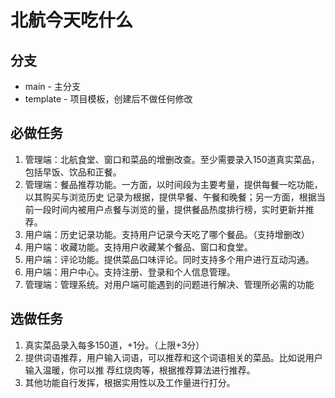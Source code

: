 # 北航今天吃什么

## 分支

- main - 主分支
- template - 项目模板，创建后不做任何修改

## 必做任务

1. 管理端：北航食堂、窗口和菜品的增删改查。⾄少需要录⼊150道真实菜品，包括早饭、饮品和正餐。 
2. 管理端：餐品推荐功能。一方面，以时间段为主要考量，提供每餐一吃功能，以其购买与浏览历史 记录为根据，提供早餐、午餐和晚餐；另一方面，根据当前⼀段时间内被用户点餐与浏览的量，提供餐品热度排行榜，实时更新并推荐。 
3. 用户端：历史记录功能。支持用户记录今天吃了哪个餐品。（支持增删改） 
4. 用户端：收藏功能。支持用户收藏某个餐品、窗口和食堂。 
5. 用户端：评论功能。提供菜品⼝味评论。同时支持多个用户进行互动沟通。 
6. 用户端：用户中心。支持注册、登录和个⼈信息管理。 
7. 管理端：管理系统。对用户端可能遇到的问题进行解决、管理所必需的功能

## 选做任务

1. 真实菜品录⼊每多150道，+1分。（上限+3分） 
2. 提供词语推荐，用户输⼊词语，可以推荐和这个词语相关的菜品。比如说用户输入温暖，你可以推 荐红烧肉等，根据推荐算法进行推荐。 
3. 其他功能自行发挥，根据实⽤性以及⼯作量进行打分。
